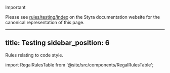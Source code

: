 > [!IMPORTANT]
> Please see [rules/testing/index](https://docs.styra.com/regal/rules/testing/index) on the Styra documentation website for the canonical representation of this page.

---
title: Testing
sidebar_position: 6
---

Rules relating to code style.

import RegalRulesTable from '@site/src/components/RegalRulesTable';

<!-- markdownlint-disable MD033 -->
<RegalRulesTable category="testing"/>

